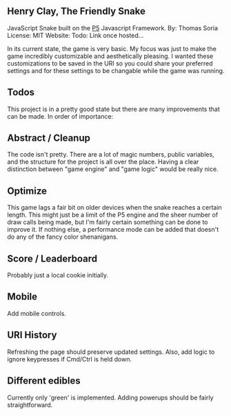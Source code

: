 Henry Clay, The Friendly Snake
--
JavaScript Snake built on the [P5](https://p5js.org/) Javascript Framework.
By: Thomas Soria
License: MIT
Website: Todo: Link once hosted...

In its current state, the game is very basic. My focus was just to make the game
incredibly customizable and aesthetically pleasing. I wanted these
customizations to be saved in the URI so you could share your preferred settings
and for these settings to be changable while the game was running.

Todos
--
This project is in a pretty good state but there are many improvements that can
be made. In order of importance:

Abstract / Cleanup
----
The code isn't pretty. There are a lot of magic numbers, public variables, and
the structure for the project is all over the place. Having a clear distinction
between "game engine" and "game logic" would be really nice.

Optimize
----
This game lags a fair bit on older devices when the snake reaches a certain
length. This might just be a limit of the P5 engine and the sheer number of draw
calls being made, but I'm fairly certain something can be done to improve it.
If nothing else, a performance mode can be added that doesn't do any of the
fancy color shenanigans.

Score / Leaderboard
----
Probably just a local cookie initially.

Mobile
----
Add mobile controls.

URI History
----
Refreshing the page should preserve updated settings.
Also, add logic to ignore keypresses if Cmd/Ctrl is held down.

Different edibles
----
Currently only 'green' is implemented.
Adding powerups should be fairly straightforward.
